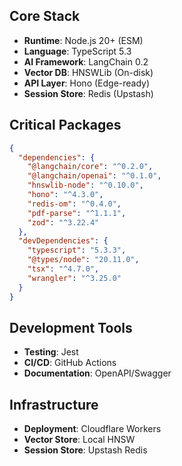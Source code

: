 ## Core Stack
- **Runtime**: Node.js 20+ (ESM)
- **Language**: TypeScript 5.3
- **AI Framework**: LangChain 0.2
- **Vector DB**: HNSWLib (On-disk)
- **API Layer**: Hono (Edge-ready)
- **Session Store**: Redis (Upstash)

## Critical Packages
```json
{
  "dependencies": {
    "@langchain/core": "^0.2.0",
    "@langchain/openai": "^0.1.0",
    "hnswlib-node": "^0.10.0",
    "hono": "^4.3.0",
    "redis-om": "^0.4.0",
    "pdf-parse": "^1.1.1",
    "zod": "^3.22.4"
  },
  "devDependencies": {
    "typescript": "5.3.3",
    "@types/node": "20.11.0",
    "tsx": "^4.7.0",
    "wrangler": "^3.25.0"
  }
}
```

## Development Tools
- **Testing**: Jest
- **CI/CD**: GitHub Actions
- **Documentation**: OpenAPI/Swagger

## Infrastructure
- **Deployment**: Cloudflare Workers
- **Vector Store**: Local HNSW
- **Session Store**: Upstash Redis